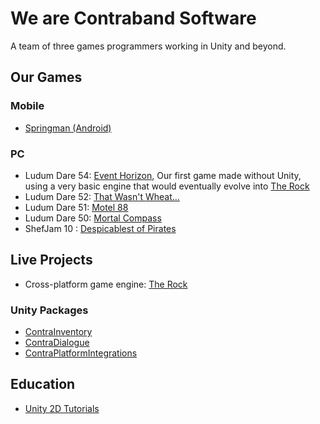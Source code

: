 # We are Contraband Software

A team of three games programmers working in Unity and beyond.

## Our Games

### Mobile

- [Springman (Android)](https://github.com/Contraband-Software/Springman)

### PC

- Ludum Dare 54: [Event Horizon](https://github.com/Contraband-Software/LudumDare54), Our first game made without Unity, using a very basic engine that would eventually evolve into [The Rock](https://github.com/Contraband-Software/Rock)
- Ludum Dare 52: [That Wasn't Wheat...](https://github.com/Contraband-Software/LudumDare52)
- Ludum Dare 51: [Motel 88](https://github.com/Contraband-Software/LudumDare51)
- Ludum Dare 50: [Mortal Compass](https://github.com/Contraband-Software/LudumDare50)
- ShefJam 10 : [Despicablest of Pirates](https://contraband.software/pirate-face-off/game)

## Live Projects

- Cross-platform game engine: [The Rock](https://github.com/Contraband-Software/Rock)

### Unity Packages

- [ContraInventory](https://github.com/Contraband-Software/ContraInventory)
- [ContraDialogue](https://github.com/Contraband-Software/ContraDialogue)
- [ContraPlatformIntegrations](https://github.com/Contraband-Software/ContraPlatformIntegrations)

## Education

- [Unity 2D Tutorials](https://github.com/Contraband-Software/Unity2D-Tutorial)
